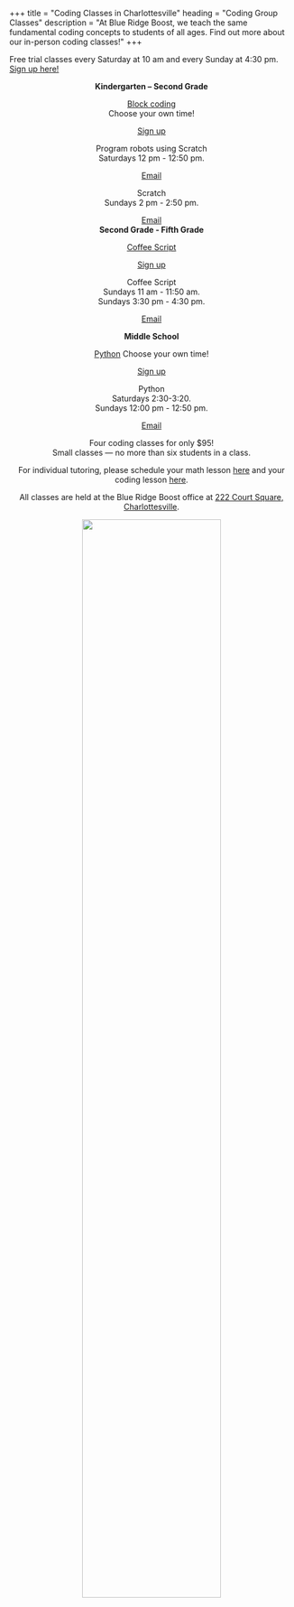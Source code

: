 +++
title = "Coding Classes in Charlottesville"
heading = "Coding Group Classes"
description = "At Blue Ridge Boost, we teach the same fundamental coding concepts to students of all ages. Find out more about our in-person coding classes!"
+++
 

<div class="container">

<div class="row">

<div class="col-md-9" align="left">
<div class="	      purplenote">
Free trial classes every Saturday at 10 am and every Sunday at 4:30 pm. <br> <a href="https://trialcodingclasses.youcanbook.me/">Sign up here!</a> <br>
</div>

</div>
</div>

<p></p>


<div class="row">
<div class="col-sm-3" align="center">
<b>Kindergarten &ndash; Second Grade</b>
<p></p>
<a href="/k2#session1">Block coding</a><br>
Choose your own time!
<p>
<div class="button">
<a href="https://lowerelementary.youcanbook.me/">Sign up</a>

</div>

<p>

Program robots using Scratch<br>
Saturdays 12 pm - 12:50 pm.

<p>

<div class="button">
<a href="mailto:nora@blueridgeboost.com">Email</a>

</div>

<p>
Scratch<br>
Sundays 2 pm - 2:50 pm.
<p>
<div class="button">
<a href="mailto:nora@blueridgeboost.com">Email</a>
</div>


</div>

<div class="col-sm-3" align="center">
<b>Second Grade - Fifth Grade</b><br>
<p></p>
<a href="/upper_elementary#session2">Coffee Script</a> 
<p>
<div class="button">
<a href="https://upperelementary.youcanbook.me/">Sign up</a>
</div>

<p>
Coffee Script<br>
Sundays 11 am - 11:50 am.<br>
Sundays 3:30 pm - 4:30 pm.
<p>
<div class="button">
<a href="mailto:nora@blueridgeboost.com">Email</a>
</div>
</p>


</div>
<div class="col-sm-3" align="center">
<b>Middle School</b><br>
<p></p>
<a href="/python_ms#session1">Python</a>
Choose your own time!
<p>
<div class="button">
<a href="https://middleschoolpython.youcanbook.me/">Sign up</a>
</div>

<p>
Python<br>
Saturdays 2:30-3:20.<br>
Sundays 12:00 pm - 12:50 pm.
<p>
<div class="button">
<a href="mailto:nora@blueridgeboost.com">Email</a>
</div>
</p>


</div>
</div>

<p></p>


<div class="row">
<div class="col-md-9" align="center">

<p></p>

<div class="lightnote">
Four coding classes for only $95!<br>
Small classes &mdash; no more than six students in a class.
</div>

<p>

For individual tutoring, please schedule your math lesson [here](/mathtutoring) and your coding lesson [here](/cstutoring).
</p>

</p></p>

<div class="hanging">All classes are held at the Blue Ridge Boost office at <a href="https://www.google.com/maps/place/222+Court+Square,+Charlottesville,+VA+22902/@38.0310664,-78.4791609,17z/data=!3m1!4b1!4m5!3m4!1s0x89b38627a3559ba7:0x8f9b07d311b4dd9b!8m2!3d38.0310622!4d-78.4769669">222 Court Square, Charlottesville</a>. </div>

<p></p>
<p>
<img src="/images/coding.png" width=70%">
</div>
</div>

</div>
<p>
</p>




